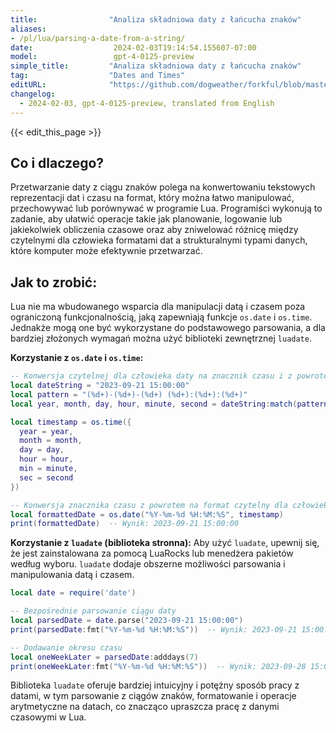 ```yaml
---
title:                "Analiza składniowa daty z łańcucha znaków"
aliases:
- /pl/lua/parsing-a-date-from-a-string/
date:                  2024-02-03T19:14:54.155607-07:00
model:                 gpt-4-0125-preview
simple_title:         "Analiza składniowa daty z łańcucha znaków"
tag:                  "Dates and Times"
editURL:              "https://github.com/dogweather/forkful/blob/master/content/pl/lua/parsing-a-date-from-a-string.md"
changelog:
  - 2024-02-03, gpt-4-0125-preview, translated from English
---
```


{{< edit_this_page >}}

## Co i dlaczego?
Przetwarzanie daty z ciągu znaków polega na konwertowaniu tekstowych reprezentacji dat i czasu na format, który można łatwo manipulować, przechowywać lub porównywać w programie Lua. Programiści wykonują to zadanie, aby ułatwić operacje takie jak planowanie, logowanie lub jakiekolwiek obliczenia czasowe oraz aby zniwelować różnicę między czytelnymi dla człowieka formatami dat a strukturalnymi typami danych, które komputer może efektywnie przetwarzać.

## Jak to zrobić:
Lua nie ma wbudowanego wsparcia dla manipulacji datą i czasem poza ograniczoną funkcjonalnością, jaką zapewniają funkcje `os.date` i `os.time`. Jednakże mogą one być wykorzystane do podstawowego parsowania, a dla bardziej złożonych wymagań można użyć biblioteki zewnętrznej `luadate`.

**Korzystanie z `os.date` i `os.time`:**
```lua
-- Konwersja czytelnej dla człowieka daty na znacznik czasu i z powrotem
local dateString = "2023-09-21 15:00:00"
local pattern = "(%d+)-(%d+)-(%d+) (%d+):(%d+):(%d+)"
local year, month, day, hour, minute, second = dateString:match(pattern)

local timestamp = os.time({
  year = year,
  month = month,
  day = day,
  hour = hour,
  min = minute,
  sec = second
})

-- Konwersja znacznika czasu z powrotem na format czytelny dla człowieka
local formattedDate = os.date("%Y-%m-%d %H:%M:%S", timestamp)
print(formattedDate)  -- Wynik: 2023-09-21 15:00:00
```

**Korzystanie z `luadate` (biblioteka stronna):**
Aby użyć `luadate`, upewnij się, że jest zainstalowana za pomocą LuaRocks lub menedżera pakietów według wyboru. `luadate` dodaje obszerne możliwości parsowania i manipulowania datą i czasem.

```lua
local date = require('date')

-- Bezpośrednie parsowanie ciągu daty
local parsedDate = date.parse("2023-09-21 15:00:00")
print(parsedDate:fmt("%Y-%m-%d %H:%M:%S"))  -- Wynik: 2023-09-21 15:00:00

-- Dodawanie okresu czasu
local oneWeekLater = parsedDate:adddays(7)
print(oneWeekLater:fmt("%Y-%m-%d %H:%M:%S"))  -- Wynik: 2023-09-28 15:00:00
```

Biblioteka `luadate` oferuje bardziej intuicyjny i potężny sposób pracy z datami, w tym parsowanie z ciągów znaków, formatowanie i operacje arytmetyczne na datach, co znacząco upraszcza pracę z danymi czasowymi w Lua.

